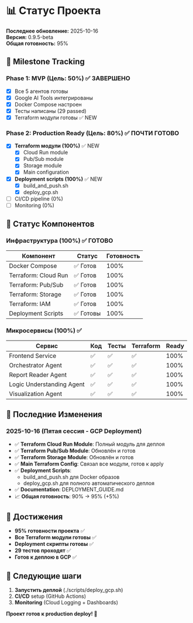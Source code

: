 # 📊 Статус Проекта

**Последнее обновление:** 2025-10-16  
**Версия:** 0.9.5-beta  
**Общая готовность:** 95%

## 🎯 Milestone Tracking

### Phase 1: MVP (Цель: 50%) ✅ ЗАВЕРШЕНО
- [x] Все 5 агентов готовы
- [x] Google AI Tools интегрированы
- [x] Docker Compose настроен
- [x] Тесты написаны (29 passed)
- [x] Terraform модули готовы ✅ NEW

### Phase 2: Production Ready (Цель: 80%) ✅ ПОЧТИ ГОТОВО
- [x] **Terraform модули (100%)** ✅ NEW
  - [x] Cloud Run module
  - [x] Pub/Sub module
  - [x] Storage module
  - [x] Main configuration
- [x] **Deployment scripts (100%)** ✅ NEW
  - [x] build_and_push.sh
  - [x] deploy_gcp.sh
- [ ] CI/CD pipeline (0%)
- [ ] Monitoring (0%)

## 📂 Статус Компонентов

### Инфраструктура (100%) ✅ ГОТОВО

| Компонент | Статус | Готовность |
|-----------|--------|------------|
| Docker Compose | ✅ Готов | 100% |
| Terraform: Cloud Run | ✅ Готов | 100% |
| Terraform: Pub/Sub | ✅ Готов | 100% |
| Terraform: Storage | ✅ Готов | 100% |
| Terraform: IAM | ✅ Готов | 100% |
| Deployment Scripts | ✅ Готовы | 100% |

### Микросервисы (100%) ✅

| Сервис | Код | Тесты | Terraform | Ready |
|--------|-----|-------|-----------|-------|
| Frontend Service | ✅ | ✅ | ✅ | 100% |
| Orchestrator Agent | ✅ | ✅ | ✅ | 100% |
| Report Reader Agent | ✅ | ✅ | ✅ | 100% |
| Logic Understanding Agent | ✅ | ✅ | ✅ | 100% |
| Visualization Agent | ✅ | ✅ | ✅ | 100% |

## 🔄 Последние Изменения

### 2025-10-16 (Пятая сессия - GCP Deployment)
- ✅ **Terraform Cloud Run Module**: Полный модуль для деплоя
- ✅ **Terraform Pub/Sub Module**: Обновлён и готов
- ✅ **Terraform Storage Module**: Обновлён и готов
- ✅ **Main Terraform Config**: Связал все модули, готов к apply
- ✅ **Deployment Scripts**:
  - build_and_push.sh для Docker образов
  - deploy_gcp.sh для полного автоматического деплоя
- ✅ **Documentation**: DEPLOYMENT_GUIDE.md
- 📈 **Общая готовность**: 90% → 95% (+5%)

## 🎉 Достижения

- **95% готовности проекта** ✅
- **Все Terraform модули готовы** ✅
- **Deployment скрипты готовы** ✅
- **29 тестов проходят** ✅
- **Готов к деплою в GCP** ✅

## 🚀 Следующие шаги

1. **Запустить деплой** (./scripts/deploy_gcp.sh)
2. **CI/CD** setup (GitHub Actions)
3. **Monitoring** (Cloud Logging + Dashboards)

**Проект готов к production deploy! 🎊**
